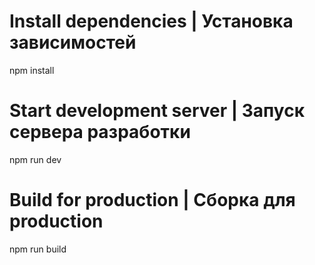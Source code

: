 # Install dependencies | Установка зависимостей
npm install

# Start development server | Запуск сервера разработки
npm run dev

# Build for production | Сборка для production
npm run build